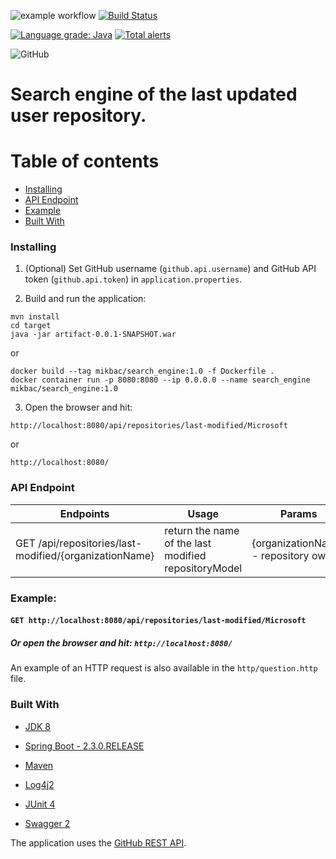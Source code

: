 ![example workflow](https://github.com/Mikbac/Repository-search-engine/actions/workflows/maven.yml/badge.svg) [![Build Status](https://travis-ci.org/Mikbac/Repository-search-engine.svg?branch=master)](https://travis-ci.org/Mikbac/Repository-search-engine)

[![Language grade: Java](https://img.shields.io/lgtm/grade/java/g/Mikbac/Repository-search-engine.svg?logo=lgtm&logoWidth=18)](https://lgtm.com/projects/g/Mikbac/Repository-search-engine/context:java) [![Total alerts](https://img.shields.io/lgtm/alerts/g/Mikbac/Repository-search-engine.svg?logo=lgtm&logoWidth=18)](https://lgtm.com/projects/g/Mikbac/Repository-search-engine/alerts/)

![GitHub](https://img.shields.io/github/license/Mikbac/Repository-search-engine)

# Search engine of the last updated user repository.

# Table of contents

* [Installing](#installing)
* [API Endpoint](#api-endpoint)
* [Example](#example)
* [Built With](#built-with)

### Installing

1. (Optional) Set GitHub username (```github.api.username```) and GitHub API token (```github.api.token```) in
   ```application.properties```.


2. Build and run the application:

```
mvn install
cd target
java -jar artifact-0.0.1-SNAPSHOT.war
```

or

```
docker build --tag mikbac/search_engine:1.0 -f Dockerfile .
docker container run -p 8080:8080 --ip 0.0.0.0 --name search_engine mikbac/search_engine:1.0
```

3. Open the browser and hit:

```
http://localhost:8080/api/repositories/last-modified/Microsoft
```

or

```
http://localhost:8080/
```

### API Endpoint

|Endpoints|Usage|Params|
|---|---|---|
|GET /api/repositories/last-modified/{organizationName}|return the name of the last modified repositoryModel|{organizationName} - repository owner|

### Example:

#### ```GET http://localhost:8080/api/repositories/last-modified/Microsoft```

##### Or open the browser and hit: ```http://localhost:8080/```

An example of an HTTP request is also available in the ```http/question.http``` file.

### Built With

* [JDK 8](https://www.oracle.com/technetwork/java/index.html)

* [Spring Boot - 2.3.0.RELEASE](https://spring.io/projects/spring-boot)

* [Maven](https://maven.apache.org/)

* [Log4j2](https://logging.apache.org/log4j/2.x/)

* [JUnit 4](https://junit.org/junit4/)

* [Swagger 2](https://swagger.io/)

The application uses the [GitHub REST API](https://developer.github.com/v3/). 
